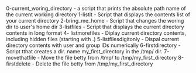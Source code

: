 0-current_woring_directory - a script that prints the absolute path name of the current working directory
1-listit - Script that displays the contents list of your current directory
2-bring_me_home - Script that changes the woring dir to user's home dir
3-listfiles - Script that displays the current directory contents in long format
4- listmorefiles - Diplay current directory contents, including hidden files (starting with .)
5-listfilesdigitonly - Dispal current directory contents with user and group IDs numerically
6-firstdirectory - Script tthat creates a dir. name my_first_directory in the /tmp/ dir.
7-movethatfile - Move the file betty from /tmp/ to /tmp/my_first_directory
8-firstdelete - Delete the file betty from /tmp/my_first_directory
